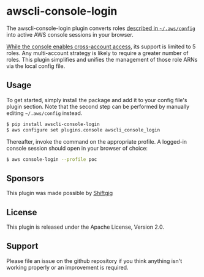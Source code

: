 # awscli-console-login

The awscli-console-login plugin converts roles [described in `~/.aws/config`](https://docs.aws.amazon.com/cli/latest/userguide/cli-roles.html) into active AWS console sessions in your browser.

[While the console enables cross-account access](https://aws.amazon.com/blogs/security/how-to-enable-cross-account-access-to-the-aws-management-console/), its support is limited to 5 roles. Any multi-account strategy is likely to require a greater number of roles. This plugin simplifies and unifies the management of those role ARNs via the local config file.


## Usage

To get started, simply install the package and add it to your config file's plugin section. Note that the second step can be performed by manually editing `~/.aws/config` instead.

```bash
$ pip install awscli-console-login
$ aws configure set plugins.console awscli_console_login
```

Thereafter, invoke the command on the appropriate profile. A logged-in console session should open in your browser of choice:

```bash
$ aws console-login --profile poc
```


## Sponsors

This plugin was made possible by [Shiftgig](https://www.shiftgig.com/)


## License

This plugin is released under the Apache License, Version 2.0.


## Support

Please file an issue on the github repository if you think anything isn't working properly or an improvement is required.
